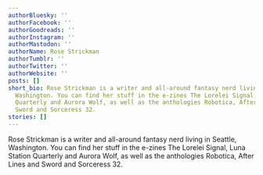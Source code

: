 ```yaml
---
authorBluesky: ''
authorFacebook: ''
authorGoodreads: ''
authorInstagram: ''
authorMastodon: ''
authorName: Rose Strickman
authorTumblr: ''
authorTwitter: ''
authorWebsite: ''
posts: []
short_bio: Rose Strickman is a writer and all-around fantasy nerd living in Seattle,
  Washington. You can find her stuff in the e-zines The Lorelei Signal, Luna Station
  Quarterly and Aurora Wolf, as well as the anthologies Robotica, After Lines and
  Sword and Sorceress 32.
stories: []
---
```


Rose Strickman is a writer and all-around fantasy nerd living in Seattle, Washington. You can find her stuff in the e-zines The Lorelei Signal, Luna Station Quarterly and Aurora Wolf, as well as the anthologies Robotica, After Lines and Sword and Sorceress 32.
